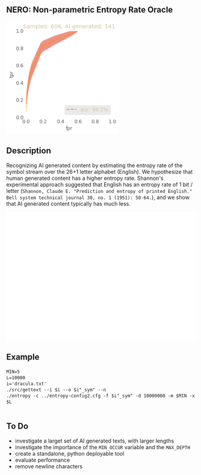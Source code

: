 ## NERO: Non-parametric Entropy Rate Oracle

<img src="roc-single.png" alt="AI Human" width="300" height="300">

## Description

Recognizing AI generated content by estimating the entropy rate of the symbol stream over the 26+1 letter alphabet (English).
We hypothesize that human generated content has a higher entropy rate. Shannon's experimental approach suggested that English has
an entropy rate of 1 bit / letter (`Shannon, Claude E. "Prediction and entropy of printed English." Bell system technical journal 30, no. 1 (1951): 50-64.`), and we show that AI generated content typically has much less.




<img src="roc-single-notrain.png" alt="AI Human" width="800">



## Example


```
MIN=5
L=10000
i='dracula.txt'
./src/gettext --i $i --o $i"_sym" --n
./entropy -c ../entropy-config2.cfg -f $i"_sym" -d 10000000 -m $MIN -x $L


```


## To Do

+ investigate a larget set of AI generated texts, with larger lengths
+ investigate the importance of the `MIN_OCCUR` variable and the `MAX_DEPTH`
+ create a standalone, python deployable tool
+ evaluate performance 
+ remove newline characters